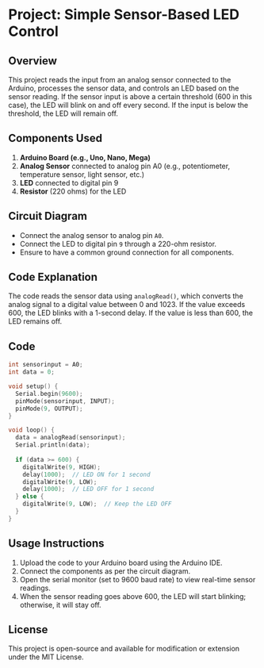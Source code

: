 # Project: Simple Sensor-Based LED Control

## Overview
This project reads the input from an analog sensor connected to the Arduino, processes the sensor data, and controls an LED based on the sensor reading. If the sensor input is above a certain threshold (600 in this case), the LED will blink on and off every second. If the input is below the threshold, the LED will remain off.

## Components Used
1. **Arduino Board (e.g., Uno, Nano, Mega)**
2. **Analog Sensor** connected to analog pin A0 (e.g., potentiometer, temperature sensor, light sensor, etc.)
3. **LED** connected to digital pin 9
4. **Resistor** (220 ohms) for the LED

## Circuit Diagram
- Connect the analog sensor to analog pin `A0`.
- Connect the LED to digital pin `9` through a 220-ohm resistor.
- Ensure to have a common ground connection for all components.

## Code Explanation
The code reads the sensor data using `analogRead()`, which converts the analog signal to a digital value between 0 and 1023. If the value exceeds 600, the LED blinks with a 1-second delay. If the value is less than 600, the LED remains off.

## Code
```cpp
int sensorinput = A0;
int data = 0;

void setup() {
  Serial.begin(9600);
  pinMode(sensorinput, INPUT);
  pinMode(9, OUTPUT);
}

void loop() {
  data = analogRead(sensorinput);
  Serial.println(data);
  
  if (data >= 600) {
    digitalWrite(9, HIGH);
    delay(1000);  // LED ON for 1 second
    digitalWrite(9, LOW);
    delay(1000);  // LED OFF for 1 second
  } else {
    digitalWrite(9, LOW);  // Keep the LED OFF
  }
}
```

## Usage Instructions
1. Upload the code to your Arduino board using the Arduino IDE.
2. Connect the components as per the circuit diagram.
3. Open the serial monitor (set to 9600 baud rate) to view real-time sensor readings.
4. When the sensor reading goes above 600, the LED will start blinking; otherwise, it will stay off.
## License
This project is open-source and available for modification or extension under the MIT License.
